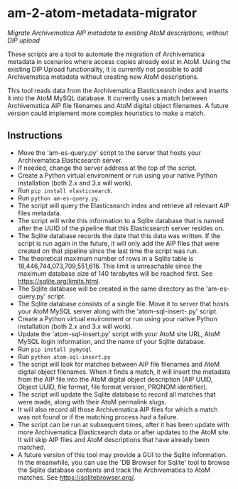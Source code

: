 # am-2-atom-metadata-migrator
*Migrate Archivematica AIP metadata to existing AtoM descriptions, without DIP upload*

These scripts are a tool to automate the migration of Archivematica metadata in scenarios where access copies already exist in AtoM. Using the existing DIP Upload functionality, it is currently not possible to add Archivematica metadata without creating new AtoM descriptions.

This tool reads data from the Archivematica Elasticsearch index and inserts it into the AtoM MySQL database. It currently uses a match between Archivematica AIP file filenames and AtoM digital object filenames. A future version could implement more complex heuristics to make a match.

## Instructions
* Move the 'am-es-query.py' script to the server that hosts your Archivematica Elasticsearch server.
* If needed, change the server address at the top of the script.
* Create a Python virtual environment or run using your native Python installation (both 2.x and 3.x will work).
* Run `pip install elasticsearch`.
* Run `python am-es-query.py`.
* The script will query the Elasticsearch index and retrieve all relevant AIP files metadata.
* The script will write this information to a Sqlite database that is named after the UUID of the pipeline that this Elasticsearch server resides on.
* The Sqlite database records the date that this data was written. If the script is run again in the future, it will only add the AIP files that were created on that pipeline since the last time the script was run.
* The theoretical maximum number of rows in a Sqlite table is 18,446,744,073,709,551,616. This limit is unreachable since the maximum database size of 140 terabytes will be reached first. See https://sqlite.org/limits.html.
* The Sqlite database will be created in the same directory as the 'am-es-query.py' script.
* The Sqlite database consists of a single file. Move it to server that hosts your AtoM MySQL server along with the 'atom-sql-insert-.py' script.
* Create a Python virtual environment or run using your native Python installation (both 2.x and 3.x will work).
* Update the 'atom-sql-insert.py' script with your AtoM site URL, AtoM MySQL login information, and the name of your Sqlite database.
* Run `pip install pymysql`
* Run `python atom-sql-insert.py`
* The script will look for matches between AIP file filenames and AtoM digital object filenames. When it finds a match, it will insert the metadata from the AIP file into the AtoM digital object description (AIP UUID, Object UUID, file format, file format version, PRONOM identifier).
* The script will update the Sqlite database to record all matches that were made, along with their AtoM permalink slugs.
* It will also record all those Archivematica AIP files for which a match was not found or if the matching process had a failure.
* The script can be run at subsequent times, after it has been update with more Archivematica Elasticsearch data or after updates to the AtoM site. It will skip AIP files and AtoM descriptions that have already been matched.
* A future version of this tool may provide a GUI to the Sqlite information. In the meanwhile, you can use the 'DB Browser for Sqlite' tool to browse the Sqlite database contents and track the Archivematica to AtoM matches. See https://sqlitebrowser.org/.
